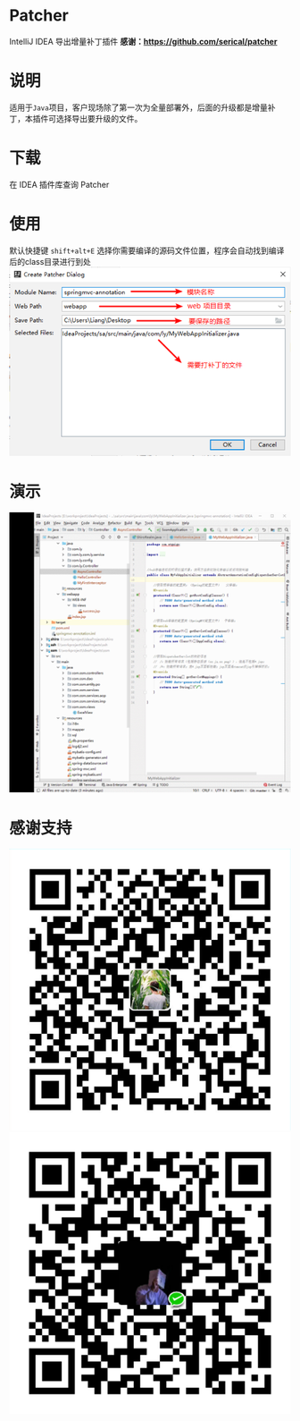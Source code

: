 # Patcher
IntelliJ IDEA 导出增量补丁插件
**感谢：https://github.com/serical/patcher**

# 说明
适用于`Java`项目，客户现场除了第一次为全量部署外，后面的升级都是增量补丁，本插件可选择导出要升级的文件。

# 下载
在 IDEA 插件库查询 Patcher

# 使用
默认快捷键 `shift+alt+E`
选择你需要编译的源码文件位置，程序会自动找到编译后的class目录进行到处
![img](image/Patcher.png)

# 演示
![Patcher.gif](image/Patcher.gif)

# 感谢支持
![支付宝.jpg](image/支付宝.png) ![微信.png](image/微信.png)